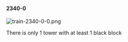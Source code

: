#### 2340-0
![train-2340-0-0.png](https://github.com/lil-lab/nlvr/raw/master/nlvr/train/images/30/train-2340-0-0.png "train-2340-0-0.png")

There is only 1 tower with at least 1 black block